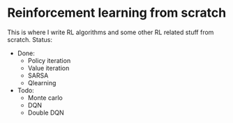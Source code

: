 # Reinforcement learning from scratch
This is where I write RL algorithms and some other RL related stuff from scratch.
Status:
- Done:
	- Policy iteration
	- Value iteration
	- SARSA
	- Qlearning
- Todo:
	- Monte carlo
	- DQN
	- Double DQN


